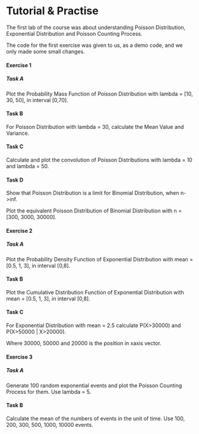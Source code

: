 # Tutorial & Practise

The first lab of the course was about understanding Poisson Distribution, Exponential Distribution and Poisson Counting Process.

The code for the first exercise was given to us, as a demo code, and we only made some small changes.

#### Exercise 1

##### Task A

Plot the Probability Mass Function of Poisson Distribution with lambda = [10, 30, 50], in interval [0,70]. 

#### Task B

For Poisson Distribution with lambda = 30, calculate the Mean Value and Variance.

#### Task C

Calculate and plot the convolution of Poisson Distributions with lambda = 10 and lambda = 50.

#### Task D

Show that Poisson Distribution is a limit for Binomial Distribution, when n->inf. 

Plot the equivalent Poisson Distribution of Binomial Distribution with n = [300, 3000, 30000].

#### Exercise 2

##### Task A

Plot the Probability Density Function of Exponential Distribution with mean = [0.5, 1, 3], in interval [0,8]. 

#### Task B

Plot the Cumulative Distribution Function of Exponential Distribution with mean = [0.5, 1, 3], in interval [0,8]. 

#### Task C

For Exponential Distribution with mean = 2.5 calculate P(X>30000) and P(X>50000 | X>20000).

Where 30000, 50000 and 20000 is the position in xaxis vector.

#### Exercise 3

##### Task A

Generate 100 random exponential events and plot the Poisson Counting Process for them. Use lambda = 5.

#### Task B

Calculate the mean of the numbers of events in the unit of time. Use 100, 200, 300, 500, 1000, 10000 events.


